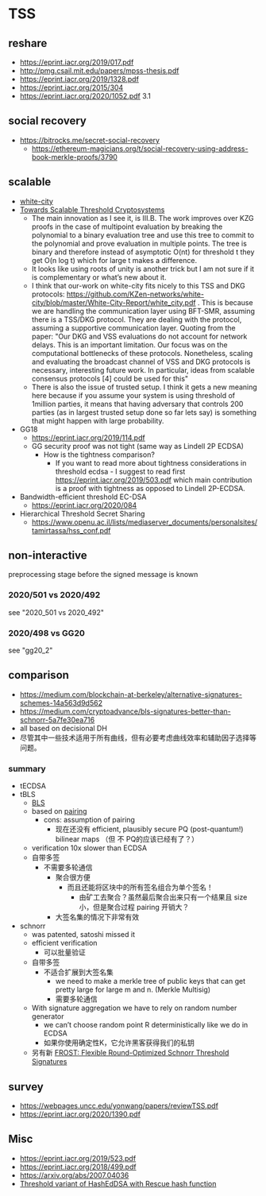 # TSS

## reshare
+ https://eprint.iacr.org/2019/017.pdf
+ http://pmg.csail.mit.edu/papers/mpss-thesis.pdf
+ https://eprint.iacr.org/2019/1328.pdf
+ https://eprint.iacr.org/2015/304
+ https://eprint.iacr.org/2020/1052.pdf 3.1

## social recovery
+ https://bitrocks.me/secret-social-recovery
    * https://ethereum-magicians.org/t/social-recovery-using-address-book-merkle-proofs/3790

## scalable

+ [white-city](https://github.com/KZen-networks/white-city)
+ [Towards Scalable Threshold Cryptosystems](https://www.computer.org/csdl/proceedings-article/sp/2020/349700b242/1i0rIwLapqM)
    * The main innovation as I see it, is III.B. The work improves over KZG proofs in the case of multipoint evaluation by breaking the polynomial to a binary evaluation tree and use this tree to commit to the polynomial and prove evaluation in multiple points. The tree is binary and therefore instead of asymptotic O(nt) for threshold t they get O(n log t) which for large t makes a difference. 
    - It looks like using roots of unity is another trick but I am not sure if it is complementary or what’s  new about it.
    - I think that our-work on white-city fits nicely to this TSS and DKG protocols: https://github.com/KZen-networks/white-city/blob/master/White-City-Report/white_city.pdf . This is because we are handling the communication layer using BFT-SMR, assuming there is a TSS/DKG protocol. They are dealing with the protocol, assuming a supportive communication layer. Quoting from the paper: "Our DKG and VSS evaluations do not account for network delays. This is an important limitation. Our focus was on the computational bottlenecks of these protocols. Nonetheless, scaling and evaluating the broadcast channel of VSS and DKG protocols is necessary, interesting future work. In particular, ideas from scalable consensus protocols [4] could be used for this"
    - There is also the issue of trusted setup. I think it gets a new meaning here because if you assume your system is using threshold of 1million parties, it means that having adversary that controls 200 parties (as in largest trusted setup done so far lets say) is something that might happen with large probability.
+ GG18
    * https://eprint.iacr.org/2019/114.pdf
    * GG security proof was not tight (same way as Lindell 2P ECDSA)
        * How is the tightness comparison?
            * If you want to read more about tightness considerations in threshold ecdsa - I suggest to read first https://eprint.iacr.org/2019/503.pdf which main contribution is a proof with tightness as opposed to Lindell 2P-ECDSA.
+ Bandwidth-efficient threshold EC-DSA
    * https://eprint.iacr.org/2020/084
+ Hierarchical Threshold Secret Sharing
    * https://www.openu.ac.il/lists/mediaserver_documents/personalsites/tamirtassa/hss_conf.pdf


## non-interactive
preprocessing stage before the signed message is known

### 2020/501 vs 2020/492
see "2020_501 vs 2020_492"

### 2020/498 vs GG20
see "gg20_2"

<!-- 
### Efficient Constant-Round MPC with Identifiable Abort and Public Verifiability
https://eprint.iacr.org/2020/767
 -->

## comparison
+ https://medium.com/blockchain-at-berkeley/alternative-signatures-schemes-14a563d9d562
+ https://medium.com/cryptoadvance/bls-signatures-better-than-schnorr-5a7fe30ea716
+ all based on decisional DH
+ 尽管其中一些技术适用于所有曲线，但有必要考虑曲线效率和辅助因子选择等问题。

### summary
+ tECDSA
+ tBLS
    + [BLS](https://crypto.stanford.edu/~dabo/pubs/papers/BLSmultisig.html)
    * based on [pairing](/notes/crypto/pairing)
        - cons: assumption of pairing
            + 现在还没有 efficient, plausibly secure PQ (post-quantum!) bilinear maps （但 不 PQ的应该已经有了？）
    * verification 10x slower than ECDSA
    * 自带多签
        - 不需要多轮通信
            - 聚合很方便
                - 而且还能将区块中的所有签名组合为单个签名！
                    + 由矿工去聚合？虽然最后聚合出来只有一个结果且 size 小，但是聚合过程 pairing 开销大？
            * 大签名集的情况下非常有效
+ schnorr
    * was patented, satoshi missed it
    * efficient verification
        - 可以批量验证
    * 自带多签
        - 不适合扩展到大签名集
            + we need to make a merkle tree of public keys that can get pretty large for large m and n. (Merkle Multisig)
            - 需要多轮通信
    * With signature aggregation we have to rely on random number generator
        * we can’t choose random point R deterministically like we do in ECDSA
        * 如果你使用确定性K，它允许黑客获得我们的私钥
    + 另有新 [FROST: Flexible Round-Optimized Schnorr Threshold Signatures](https://eprint.iacr.org/2020/852.pdf)

## survey
+ https://webpages.uncc.edu/yonwang/papers/reviewTSS.pdf
+ https://eprint.iacr.org/2020/1390.pdf

## Misc
+ https://eprint.iacr.org/2019/523.pdf
+ https://eprint.iacr.org/2018/499.pdf
+ https://arxiv.org/abs/2007.04036
+ [Threshold variant of HashEdDSA with  Rescue hash function](https://eprint.iacr.org/2020/214.pdf)